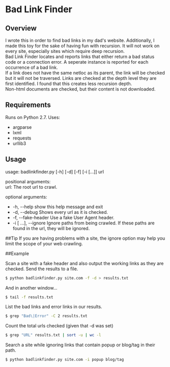 # Bad Link Finder

## Overview
I wrote this in order to find bad links in my dad's website. Additionally, I made this toy for the sake of having fun with recursion.
It will not work on every site, especially sites which require deep recursion.  
Bad Link Finder locates and reports links that either return a bad status code or a connection error. A seperate instance is reported for each occurrence of a bad link.  
If a link does not have the same netloc as its parent, the link will be checked but it will not be traversed. Links are checked at the depth level they are first identified. I found that this creates less recursion depth.  
Non-html documents are checked, but their content is not downloaded.

## Requirements
Runs on Python 2.7.
Uses:
* argparse
* lxml
* requests
* urllib3

## Usage
usage: badlinkfinder.py [-h] [-d] [-f] [-i  [...]] url  

positional arguments:  
  url: The root url to crawl.  

optional arguments:
*  -h, --help            show this help message and exit  
*  -d, --debug           Shows every url as it is checked.  
*  -f, --fake-header     Use a fake User Agent header.  
*  -i  [ ...], --ignore  Ignore paths from being crawled. If these paths are found in the url, they will be ignored.  

##Tip
If you are having problems with a site, the ignore option may help you limit the scope of your web crawling.

##Example

Scan a site with a fake header and also output the working links as they are checked. Send the results to a file.
```bash
$ python badlinkfinder.py site.com -f -d > results.txt
```

And in another window...
```bash
$ tail -f results.txt
```

List the bad links and error links in our results.
```bash
$ grep "Bad\|Error" -C 2 results.txt
```

Count the total urls checked (given that -d was set)
```bash
$ grep "URL" results.txt | sort -u | wc -l
```

Search a site while ignoring links that contain popup or blog/tag in their path.
```bash
$ python badlinkfinder.py site.com -i popup blog/tag
```
